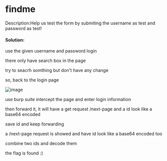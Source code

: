 # findme
Description:Help us test the form by submiting the username as test and password as test!

#### Solution:
use the given username and password login

there only have search box in the page 

try to seacrh somthing but don't have any change 

so, back to the login page

![image](https://github.com/user-attachments/assets/5abb2a7b-aeb9-4851-9ed0-e29cf60078ed)

use burp suite intercept the page and enter login information

then forward it, it will have a get request /next-page and a id look like a base64 encoded

save id and keep forwarding 

a /next-page request is showed and have id look like a base64 encoded too

combine two ids and decode them 

the flag is found :)


